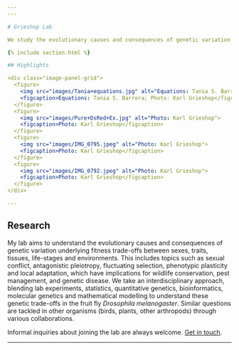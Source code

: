 ```yaml
---
---

# Grieshop Lab

We study the evolutionary causes and consequences of genetic variation underlying fitness trade-offs between sexes, traits, tissues, life-stages, and environments. Our interdisciplinary approach blends lab experiments, quantitative genetics, genomics, bioinformatics, and mathematical modelling to understand these trade-offs, primarily in the fruit fly *Drosophila melanogaster*.

{% include section.html %}

## Highlights

<div class="image-panel-grid">
  <figure>
    <img src="images/Tania+equations.jpg" alt="Equations: Tania S. Barrera; Photo: Karl Grieshop">
    <figcaption>Equations: Tania S. Barrera; Photo: Karl Grieshop</figcaption>
  </figure>
  <figure>
    <img src="images/Pure+DsRed+Ex.jpg" alt="Photo: Karl Grieshop">
    <figcaption>Photo: Karl Grieshop</figcaption>
  </figure>
  <figure>
    <img src="images/IMG_0795.jpeg" alt="Photo: Karl Grieshop">
    <figcaption>Photo: Karl Grieshop</figcaption>
  </figure>
  <figure>
    <img src="images/IMG_0792.jpeg" alt="Photo: Karl Grieshop">
    <figcaption>Photo: Karl Grieshop</figcaption>
  </figure>
</div>

---
```


## Research

My lab aims to understand the evolutionary causes and consequences of genetic variation underlying fitness trade-offs between sexes, traits, tissues, life-stages and environments. This includes topics such as sexual conflict, antagonistic pleiotropy, fluctuating selection, phenotypic plasticity and local adaptation, which have implications for wildlife conservation, pest management, and genetic disease. We take an interdisciplinary approach, blending lab experiments, statistics, quantitative genetics, bioinformatics, molecular genetics and mathematical modelling to understand these genetic trade-offs in the fruit fly *Drosophila melanogaster*. Similar questions are tackled in other organisms (birds, plants, other arthropods) through various collaborations.

Informal inquiries about joining the lab are always welcome. [Get in touch](contact).

---
